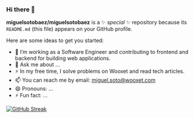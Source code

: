 ### Hi there 👋
 

**miguelsotobaez/miguelsotobaez** is a ✨ _special_ ✨ repository because its `README.md` (this file) appears on your GitHub profile.

Here are some ideas to get you started:

- 🔭 I’m working as a Software Engineer and contributing to frontend and backend for building web applications.
- 💬 Ask me about ...
- ⚡ In my free time, I solve problems on Wooxet and read tech articles.
- 📫 You can reach me by email: miguel.soto@wooxet.com
- 😄 Pronouns: ...
- ⚡ Fun fact: ...

[![GitHub Streak](http://github-readme-streak-stats.herokuapp.com?user=miguelsotobaez&theme=dark)](https://git.io/streak-stats)



